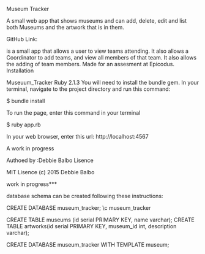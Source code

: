 Museum Tracker

A small web app that shows museums and can add, delete, edit and list both Museums and the artwork that is in them.

GitHub Link: 

 is a small app that allows a user to view teams attending. It also allows a Coordinator to add teams, and view all members of that team. It also allows the adding of team members. Made for an assesment at Epicodus. Installation

Museuum_Tracker Ruby 2.1.3 You will need to install the bundle gem. In your terminal, navigate to the project directory and run this command:

$ bundle install

To run the page, enter this command in your terminal

$ ruby app.rb

In your web browser, enter this url: http://localhost:4567

A work in progress

Authoed by :Debbie Balbo Lisence

MIT Lisence (c) 2015 Debbie Balbo

work in progress***

database schema can be created following these instructions:

CREATE DATABASE museum_tracker;
\c museum_tracker

CREATE TABLE museums (id serial PRIMARY KEY, name varchar);
CREATE TABLE artworks(id serial PRIMARY KEY, museum_id int, description varchar);

CREATE DATABASE museum_tracker WITH TEMPLATE museum;